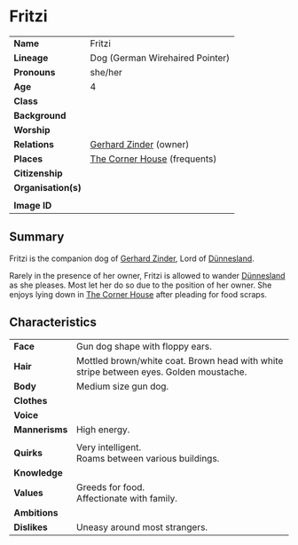 # Fritzi

|||
| --- | --- |
| **Name** | Fritzi | character.4
| **Lineage** | Dog (German Wirehaired Pointer) |
| **Pronouns** | she/her |
| **Age** | 4 |
| **Class** | |
| **Background** | |
| **Worship** | |
| **Relations** | [Gerhard Zinder](gerhard-zinder.md) (owner) |
| **Places** | [The Corner House](../places/buildings/inns-taverns/the-corner-house.md) (frequents) |
| **Citizenship** | |
| **Organisation(s)** | |
|||
| **Image ID** | |

## Summary

Fritzi is the companion dog of [Gerhard Zinder](gerhard-zinder.md), Lord of [Dünnesland](../places/settlements/towns/dunnesland.md).

Rarely in the presence of her owner, Fritzi is allowed to wander [Dünnesland](../places/settlements/towns/dunnesland.md) as she pleases. Most let her do so due to the position of her owner. She enjoys lying down in [The Corner House](../places/buildings/inns-taverns/the-corner-house.md) after pleading for food scraps.

## Characteristics

| | |
| --- | --- |
| **Face** | Gun dog shape with floppy ears. | characteristics.2
| **Hair** | Mottled brown/white coat. Brown head with white stripe between eyes. Golden moustache. |
| **Body** | Medium size gun dog. |
| **Clothes** | |
| **Voice** | |
| **Mannerisms** | High energy. |
| | |
| **Quirks** | Very intelligent.<br>Roams between various buildings. |
| **Knowledge** | |
| **Values** | Greeds for food.<br>Affectionate with family. |
| **Ambitions** | |
| **Dislikes** | Uneasy around most strangers. |

